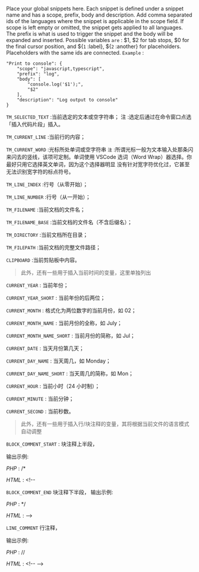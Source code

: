 Place your global snippets here. Each snippet is defined under a snippet name and has a scope, prefix, body and 
description. Add comma separated ids of the languages where the snippet is applicable in the scope field. If scope 
is left empty or omitted, the snippet gets applied to all languages. The prefix is what is 
used to trigger the snippet and the body will be expanded and inserted. Possible variables `are` : 
$1, $2 for tab stops, $0 for the final cursor position, and ${`1` :label}, ${`2` :another} for placeholders. 
Placeholders with the same ids are connected.
`Example` :
```
"Print to console": {
	"scope": "javascript,typescript",
	"prefix": "log",
	"body": [
		"console.log('$1');",
		"$2"
	],
	"description": "Log output to console"
}
```
`TM_SELECTED_TEXT` :当前选定的文本或空字符串；
注 :选定后通过在命令窗口点选「插入代码片段」插入。

`TM_CURRENT_LINE` :当前行的内容；

`TM_CURRENT_WORD` :光标所处单词或空字符串
`注` :所谓光标一般为文本输入处那条闪来闪去的竖线，该项可定制。单词使用 VSCode 选词（Word Wrap）器选择。你最好只用它选择英文单词，因为这个选择器明显
没有针对宽字符优化过，它甚至无法识别宽字符的标点符号。

`TM_LINE_INDEX` :行号（从零开始）；

`TM_LINE_NUMBER` :行号（从一开始）；

`TM_FILENAME` :当前文档的文件名；

`TM_FILENAME_BASE` :当前文档的文件名（不含后缀名）；

`TM_DIRECTORY` :当前文档所在目录；

`TM_FILEPATH` :当前文档的完整文件路径；

`CLIPBOARD` :当前剪贴板中内容。

> 此外，还有一些用于插入当前时间的变量，这里单独列出

`CURRENT_YEAR` : 当前年份；

`CURRENT_YEAR_SHORT` : 当前年份的后两位；

`CURRENT_MONTH` : 格式化为两位数字的当前月份，如 02；

`CURRENT_MONTH_NAME` : 当前月份的全称，如 July；

`CURRENT_MONTH_NAME_SHORT` : 当前月份的简称，如 Jul；

`CURRENT_DATE` : 当天月份第几天；

`CURRENT_DAY_NAME` : 当天周几，如 Monday；

`CURRENT_DAY_NAME_SHORT` : 当天周几的简称，如 Mon；

`CURRENT_HOUR` : 当前小时（24 小时制）；

`CURRENT_MINUTE` : 当前分钟；

`CURRENT_SECOND` : 当前秒数。

> 此外，还有一些用于插入行/块注释的变量，其将根据当前文件的语言模式
自动调整

`BLOCK_COMMENT_START` : 块注释上半段，

输出示例:

*PHP* : /*

*HTML* : <!--

`BLOCK_COMMENT_END` 块注释下半段，
输出示例:

*PHP* : */

*HTML* : -->

`LINE_COMMENT` 行注释，

输出示例:

*PHP* : //

*HTML* : \<!-- -->